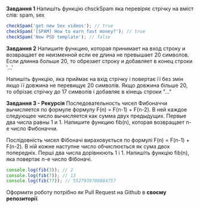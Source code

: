 **Завдання 1**
Напишіть функцію chsckSpam яка перевіряє стрічку на вміст слів: spam, sex
```javascript
checkSpam('get new Sex videos'); // true
checkSpam('[SPAM] How to earn fast money?'); // true
checkSpam('New PSD template'); // false
```

**Завдання 2**
Напишите функцию, которая принимает на вход строку и возвращает ее неизменной если ее длина не превышает 20 символов. Если длинна больше 20, то обрезает строку и добавляет в конец строки '...'

Напишіть функцію, яка приймає на вхід стрічку і повертає її без змін якщо її довжина не перевищує 20 символів.  Якщо довжина більше 20, то обрізає стрічку до 17 символів і добавляє в кінець строки "..."

**Завдання 3 - Рекурсія**
Последовательность чисел Фибоначчи вычисляется по формуле формулу F(n) = F(n-1) + F(n-2). В ней каждое следующее число вычисляется как сумма двух предыдущих. Первые два числа равны 1 и 1.
Напишите функцию fib(n), которая возвращает n-е число Фибоначчи.

Послідовність чисел Фібоначі вираховується по формулі F(n) = F(n-1) + F(n-2). В ній кожне наступне число обчислюється як сума двох попередніх. Перші два числа дорівнюють 1 і 1. Напишіть функцію fib(n), яка повертає n-е число Фібоначі.
```javascript
console.log(fib(3)); // 2
console.log(fib(7)); // 13
console.log(fib(77)); // 5527939700884757
```

Оформити роботу потрібно як Pull Request на Github в **своєму репозиторії**.
